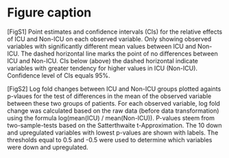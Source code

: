 # Figure caption

[FigS1] Point estimates and confidence intervals (CIs) for the relative effects of ICU and Non-ICU on each observed variable. Only showing observed variables with significantly different mean values between ICU and Non-ICU. The dashed horizontal line marks the point of no differences between ICU and Non-ICU. CIs below (above) the dashed horizontal indicate variables with greater tendency for higher values in ICU (Non-ICU). Confidence level of CIs equals 95%.

[FigS2] Log fold changes between ICU and Non-ICU groups plotted againts p-vlaues for the test of differences in the mean of the observed variable between these two groups of patients. For each observed variable, log fold change was calculated based on the raw data (before data transformation) using the formula log(mean(ICU) / mean(Non-ICU)). P-values steem from two-sample-tests based on the Satterthwaite t-Approximation. The 10 down and upregulated variables with lowest p-values are shown with labels. The thresholds equal to 0.5 and -0.5 were used to determine which variables were down and upregulated.  
